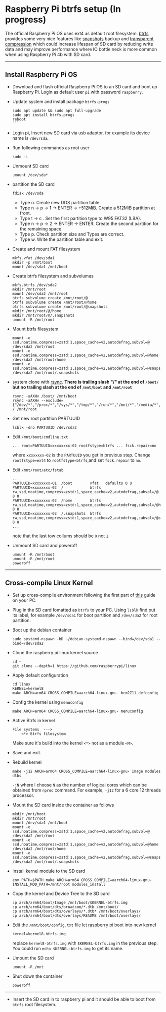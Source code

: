 # Raspberry Pi btrfs setup (In progress)


The official Raspberry Pi OS uses ext4 as default root filesystem.
[btrfs](https://wiki.archlinux.org/title/Btrfs) provides some very nice features like [snapshots](https://btrfs.wiki.kernel.org/index.php/SysadminGuide#Snapshots) backup and [transparent compression](https://wiki.archlinux.org/title/Btrfs#Compression) which could increase lifespan of SD card by reducing write data and may improve performance where IO bottle neck is more common when using Raspberry Pi 4b with SD card.

___
## Install Raspberry Pi OS

- Download and flash official Raspberry Pi OS to an SD card and boot up Raspberry Pi. Login as default user `pi` with password `raspberry`.
- Update system and install package `btrfs-progs`
    ````
    sudo apt update && sudo apt full-upgrade 
    sudo apt install btrfs-progs
    reboot
    ```
- Login pi, Insert new SD card via usb adaptor, for example its device name is `/dev/sda`.

- Run following commands as root user
    ```
    sudo -i
    ```

- Unmount SD card
    ```
    umount /dev/sda*

    ```

- partition the SD card
    ```
    fdisk /dev/sda
    ````

    - Type o. Create new DOS partition table.
    - Type n -> p -> 1 -> ENTER -> +512MiB. Create a 512MiB partition at front.
    - Type t -> c . Set the first partition type to W95 FAT32 (LBA).
    - Type n -> p -> 2 -> ENTER -> ENTER. Create the second partition for the remaining space.
    - Type p. Check partition size and Types are correct.
    - Type w. Write the partition table and exit.

- Create and mount FAT filesystem
    ```
    mkfs.vfat /dev/sda1
    mkdir -p /mnt/boot
    mount /dev/sda1 /mnt/boot
    ```
- Create btrfs filesystem and subvolumes
    ```
    mkfs.btrfs /dev/sda2
    mkdir /mnt/root
    mount /dev/sda2 /mnt/root
    btrfs subvolume create /mnt/root/@
    btrfs subvolume create /mnt/root/@home
    btrfs subvolume create /mnt/root/@snapshots
    mkdir /mnt/root/@/home
    mkdir /mnt/root/@/.snapshots
    umount -R /mnt/root
    ```

- Mount btrfs filesystem
    ```
    mount -o ssd,noatime,compress=zstd:1,space_cache=v2,autodefrag,subvol=@ /dev/sda2 /mnt/root
    mount -o ssd,noatime,compress=zstd:1,space_cache=v2,autodefrag,subvol=@home /dev/sda2 /mnt/root/home
    mount -o ssd,noatime,compress=zstd:1,space_cache=v2,autodefrag,subvol=@snapshots /dev/sda2 /mnt/root/.snapshots
    ```
- system clone with [rsync](https://wiki.archlinux.org/title/Rsync#Full_system_backup). **There is trailing slash "/" at the end of  `/boot/` but no trailing slash at the end of `/mnt/boot` and `/mnt/root`**
    ```
    rsync -aAXHv /boot/ /mnt/boot
    rsync -aAXHv --exclude={"/dev/*","/proc/*","/sys/*","/tmp/*","/run/*","/mnt/*","/media/*","/lost+found","/boot/*"} / /mnt/root
    ```

- Get new root partition PARTUUID
    ```
    lsblk -dno PARTUUID /dev/sda2
    ```

- Edit `/mnt/boot/cmdline.txt` 
    ```
    ... root=PARTUUID=xxxxxxxx-02 rootfstype=btrfs ... fsck.repair=no
    ```
    where `xxxxxxxx-02` is the `PARTUUID` you get in previous step. Change `rootfstype=ext4` to `rootfstype=btrfs`,and
    set `fsck.repair` to `no`.

- Edit `/mnt/root/etc/fstab`
    ```
    ...
    PARTUUID=xxxxxxxx-01  /boot        vfat   defaults 0 0
    PARTUUID=xxxxxxxx-02  /            btrfs  rw,ssd,noatime,compress=zstd:1,space_cache=v2,autodefrag,subvol=/@	         0 0
    PARTUUID=xxxxxxxx-02  /home        btrfs  rw,ssd,noatime,compress=zstd:1,space_cache=v2,autodefrag,subvol=/@home	     0 0
    PARTUUID=xxxxxxxx-02  /.snapshots  btrfs  rw,ssd,noatime,compress=zstd:1,space_cache=v2,autodefrag,subvol=/@snapshots	 0 0
    ...
    ```
    note that the last tow collums should be `0` not `1`.

- Unmount SD card and poweroff
    ```
    umount -R /mnt/boot
    umount -R /mnt/root
    poweroff
    ```

___
## Cross-compile Linux Kernel

- Set up cross-compile environment following the first part of [this](https://github.com/Bai-Qiang/Raspberry_Pi_tinkering_notes/blob/main/Cross_compile_Linux_kernel.md#create-a-clean-debian-environment) guide
  on your PC.
- Plug in the SD card fomatted as `btrfs` to your PC. Using `lsblk` find out its label, for example `/dev/sda1` for boot partition and `/dev/sda2` for root partition.
- Boot up the debian container
    ```
    sudo systemd-nspawn -bD ~/debian-systemd-nspawn --bind=/dev/sda1 --bind=/dev/sda2
    ```
- Clone the raspberry pi linux kernel source
    ```
    cd ~
    git clone --depth=1 https://github.com/raspberrypi/linux
    ```
- Apply default configuration
    ```
    cd linux
    KERNEL=kernel8
    make ARCH=arm64 CROSS_COMPILE=aarch64-linux-gnu- bcm2711_defconfig
    ```
- Config the kernel using `menuconfig`
    ```
    make ARCH=arm64 CROSS_COMPILE=aarch64-linux-gnu- menuconfig
    ```
- Active Btrfs in kernel
    ```
    File systems  --->
        <*> Btrfs filesystem
    ```
    Make sure it's build into the kernel `<*>` not as a module `<M>`.
- Save and exit.
- Rebuild kernel
    ```
    make -j12 ARCH=arm64 CROSS_COMPILE=aarch64-linux-gnu- Image modules dtbs
    ```
    `-jN` where I choose `N` as the number of logical cores which can be obtained from `nproc` command.
    For example, `-j12` for a 6 core 12 threads processor.

- Mount the SD card inside the container as follows
    ```
    mkdir /mnt/boot
    mkdir /mnt/root
    mount /dev/sda1 /mnt/boot
    mount -o ssd,noatime,compress=zstd:1,space_cache=v2,autodefrag,subvol=@ /dev/sda2 /mnt/root
    mount -o ssd,noatime,compress=zstd:1,space_cache=v2,autodefrag,subvol=@home /dev/sda2 /mnt/root/home
    mount -o ssd,noatime,compress=zstd:1,space_cache=v2,autodefrag,subvol=@snapshots /dev/sda2 /mnt/root/.snapshots
    ```
- Install kernel module to the SD card
    ```
    env PATH=$PATH make ARCH=arm64 CROSS_COMPILE=aarch64-linux-gnu- INSTALL_MOD_PATH=/mnt/root modules_install
    ```
- Copy the kernel and Device Tree to the SD card
    ```
    cp arch/arm64/boot/Image /mnt/boot/$KERNEL-btrfs.img
    cp arch/arm64/boot/dts/broadcom/*.dtb /mnt/boot/
    cp arch/arm64/boot/dts/overlays/*.dtb* /mnt/boot/overlays/
    cp arch/arm64/boot/dts/overlays/README /mnt/boot/overlays/
    ```
- Edit the `/mnt/boot/config.txt` file let raspberry pi boot into new kernel
    ```
    kernel=kernel8-btrfs.img
    ```
    replace `kernel8-btrfs.img` with `$KERNEL-btrfs.img` in the previous step.
    You could run `echo $KERNEL-btrfs.img` to get its name.
- Umount the SD card
    ```
    umount -R /mnt
    ```
- Shut down the container
    ```
    poweroff
    ```
___
- Insert the SD card in to raspberry pi and it should be able to boot from `btrfs` root filesystem.



